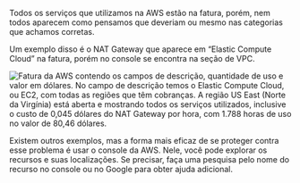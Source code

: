 Todos os serviços que utilizamos na AWS estão na fatura, porém, nem todos aparecem como pensamos que deveriam ou mesmo nas categorias que achamos corretas.

Um exemplo disso é o NAT Gateway que aparece em “Elastic Compute Cloud” na fatura, porém no console se encontra na seção de VPC.

![Fatura da AWS contendo os campos de descrição, quantidade de uso e valor em dólares. No campo de descrição temos o Elastic Compute Cloud, ou EC2, com todas as regiões que têm cobranças. A região US East (Norte da Virgínia) está aberta e mostrando todos os serviços utilizados, inclusive o custo de 0,045 dólares do NAT Gateway por hora, com 1.788 horas de uso no valor de 80,46 dólares.](https://cdn3.gnarususercontent.com.br/3265-custos-aws/image5.png)

Existem outros exemplos, mas a forma mais eficaz de se proteger contra esse problema é usar o console da AWS. Nele, você pode explorar os recursos e suas localizações. Se precisar, faça uma pesquisa pelo nome do recurso no console ou no Google para obter ajuda adicional.